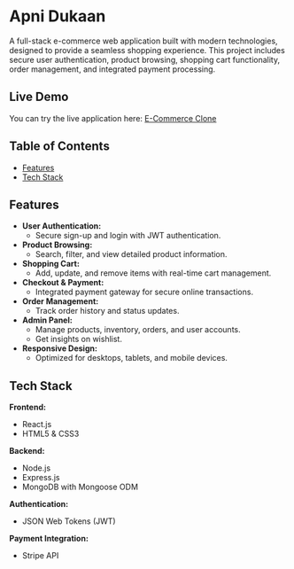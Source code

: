 # Apni Dukaan

A full-stack e-commerce web application built with modern technologies, designed to provide a seamless shopping experience. This project includes secure user authentication, product browsing, shopping cart functionality, order management, and integrated payment processing.

## Live Demo

You can try the live application here: [E-Commerce Clone](https://apni-dukaan-peach.vercel.app/)


## Table of Contents

- [Features](#features)
- [Tech Stack](#tech-stack)

## Features

- **User Authentication:**  
  - Secure sign-up and login with JWT authentication.
- **Product Browsing:**  
  - Search, filter, and view detailed product information.
- **Shopping Cart:**  
  - Add, update, and remove items with real-time cart management.
- **Checkout & Payment:**  
  - Integrated payment gateway for secure online transactions.
- **Order Management:**  
  - Track order history and status updates.
- **Admin Panel:**  
  - Manage products, inventory, orders, and user accounts.
  - Get insights on wishlist.
- **Responsive Design:**  
  - Optimized for desktops, tablets, and mobile devices.

## Tech Stack

**Frontend:**  
- React.js  
- HTML5 & CSS3

**Backend:**  
- Node.js  
- Express.js  
- MongoDB with Mongoose ODM

**Authentication:**  
- JSON Web Tokens (JWT)

**Payment Integration:**  
- Stripe API 
